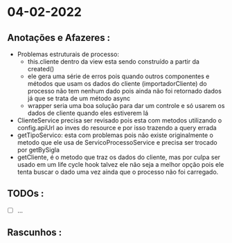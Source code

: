 # 04-02-2022



## Anotações e Afazeres :
- Problemas estruturais de processo:
  - this.cliente dentro da view esta sendo construído a partir da created()
  - ele gera uma série de erros pois quando outros componentes e métodos que usam os dados do cliente (importadorCliente) do processo não tem nenhum dado pois ainda não foi retornado dados já que se trata de um método async
  - wrapper seria uma boa solução para dar um controle e só usarem os dados de cliente quando eles estiverem lá
- ClienteService precisa ser revisado pois esta com metodos utilizando o config.apiUrl ao inves do resource e por isso trazendo a query errada
- getTipoServico: esta com problemas pois não existe originalmente o metodo que ele usa de ServicoProcessoService e precisa ser trocado por getBySigla
- getCliente, é o metodo que traz os dados do cliente, mas por culpa ser usado em um life cycle hook talvez ele não seja a melhor opção pois ele tenta buscar o dado uma vez ainda que o processo não foi carregado.


## TODOs :
- [ ] ...



## Rascunhos :

